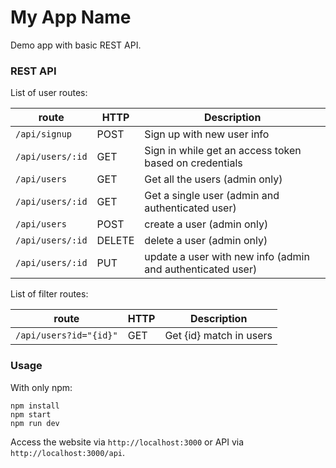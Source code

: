 # My App Name
Demo app with basic REST API.

### REST API

List of user routes:

route | HTTP | Description
-------- | ------ | -----------
`/api/signup` | POST | Sign up with new user info
`/api/users/:id` | GET | Sign in while get an access token based on credentials
`/api/users` | GET | Get all the users (admin only)
`/api/users/:id` | GET | Get a single user (admin and authenticated user)
`/api/users` | POST | create a user (admin only)
`/api/users/:id` | DELETE | delete a user (admin only)
`/api/users/:id` | PUT | update a user with new info (admin and authenticated user)

List of filter routes:

route | HTTP | Description
-------- | ------ | -----------
`/api/users?id="{id}"` | GET | Get {id} match in users

### Usage
With only npm:
```
npm install
npm start
npm run dev
```
Access the website via `http://localhost:3000` or API via `http://localhost:3000/api`.
